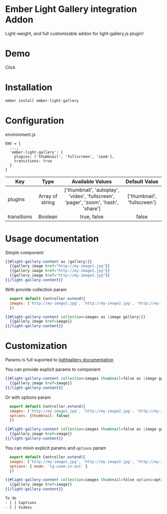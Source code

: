 # Ember Light Gallery integration Addon

Light-weight, and full customizable addon for light-gallery.js plugin!

# Demo
Click

# Installation
```bash
ember install ember-light-gallery
```

# Configuration
environment.js

```
ENV = {
  ...,
  'ember-light-gallery': {
    plugins: ['thumbnail', 'fullscreen', 'zoom'],
    transitions: true
  }
}
```

| Key           | Type             | Available Values  | Default Value |
| ------------- |:----------------:|:-----------------:|:-------------:|
| plugins       | Array of string  |  ['thumbnail', 'autoplay', 'video', 'fullscreen', 'pager', 'zoom', 'hash', 'share'] | ['thumbnail', 'fullscreen']
| transitions   | Boolean| true, false | false


# Usage documentation

Simple component

```hbs
{{#light-gallery-content as |gallery|}}
  {{gallery.image href="http://my-image1.jpg"}}
  {{gallery.image href="http://my-image2.jpg"}}
  {{gallery.image href="http://my-image3.jpg"}}
{{/light-gallery-content}}
```

With provide collection param
```js
  export default Controller.extend({
  images: ['http://my-image1.jpg', 'http://my-image2.jpg', 'http://my-image3.jpg']
  })
```

```hbs
{{#light-gallery-content collection=images as |image gallery|}}
  {{gallery.image href=image}}
{{/light-gallery-content}}
```

# Customization

Params is full suported to [lightgallery documentation](http://sachinchoolur.github.io/lightGallery/docs/api.html)

You can provide explicit params to component
```hbs
{{#light-gallery-content collection=images thumbnail=false as |image gallery|}}
  {{gallery.image href=image}}
{{/light-gallery-content}}
```

Or with options param
```js
  export default Controller.extend({
  images: ['http://my-image1.jpg', 'http://my-image2.jpg', 'http://my-image3.jpg'],
  options: {thumbnail: false}
  })
```
```hbs
{{#light-gallery-content collection=images thumbnail=false as |image gallery|}}
  {{gallery.image href=image}}
{{/light-gallery-content}}
```

You can mixin explicit params and `options` param
```js
  export default Controller.extend({
  images: ['http://my-image1.jpg', 'http://my-image2.jpg', 'http://my-image3.jpg'],
  options: { mode: 'lg-zoom-in-out' }
  })
```
```hbs
{{#light-gallery-content collection=images thumbnail=false options=options as |image gallery|}}
  {{gallery.image href=image}}
{{/light-gallery-content}}

To do
- [ ] Captions
- [ ] Videos
